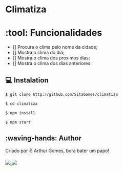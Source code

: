 # Climatiza

# :tool: Funcionalidades
- [] Procura o clima pelo nome da cidade;
- [] Mostra o clima do dia;
- [] Mostra o clima dos proximos dias;
- [] Mostra o clima dos dias anteriores. 

## :computer: Instalation
```bash
$ git clone http://github.com/SitaGomes/climatiza

$ cd climatiza

$ npm install

$ npm start

```

## :waving-hands: Author

Criado por ✌ Arthur Gomes, bora bater um papo!

<a href="https://www.linkedin.com/in/arthur-sita-gomes-3683221b3/">
    <img src="https://pt.pngtree.com/so/ícones-linkedin"/>
</a>

<a href="https://twitter.com/ArthurSitaGomes">
    <img src="https://pt.pngtree.com/so/ícones-twitter"/>
</a>